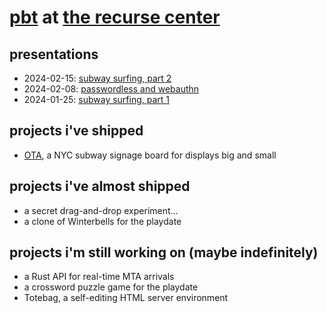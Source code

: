# [pbt](https://www.pbt.dev) at [the recurse center](https://www.recurse.com/)
## presentations
- 2024-02-15: [subway surfing, part 2](https://github.com/pbt/rc-notes/blob/main/presentations/2024-02-15-subway-surfing-2.pdf)
- 2024-02-08: [passwordless and webauthn](https://github.com/pbt/rc-notes/blob/main/presentations/2024-02-08-passwordless.md)
- 2024-01-25: [subway surfing, part 1](https://github.com/pbt/rc-notes/blob/main/presentations/2024-01-25-subway-surfing.pdf)

## projects i've shipped
- [OTA](https://ota.pbt.dev), a NYC subway signage board for displays big and small

## projects i've almost shipped
- a secret drag-and-drop experiment...
- a clone of Winterbells for the playdate

## projects i'm still working on (maybe indefinitely)
- a Rust API for real-time MTA arrivals
- a crossword puzzle game for the playdate
- Totebag, a self-editing HTML server environment

